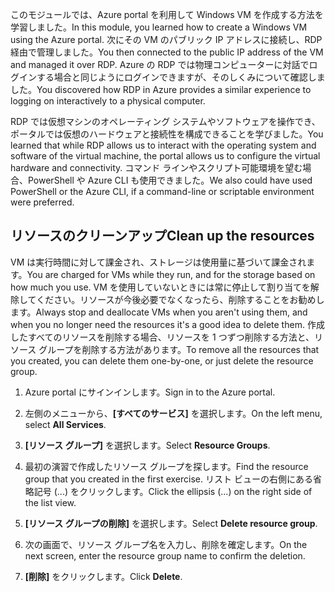 <span data-ttu-id="f8c33-101">このモジュールでは、Azure portal を利用して Windows VM を作成する方法を学習しました。</span><span class="sxs-lookup"><span data-stu-id="f8c33-101">In this module, you learned how to create a Windows VM using the Azure portal.</span></span> <span data-ttu-id="f8c33-102">次にその VM のパブリック IP アドレスに接続し、RDP 経由で管理しました。</span><span class="sxs-lookup"><span data-stu-id="f8c33-102">You then connected to the public IP address of the VM and managed it over RDP.</span></span> <span data-ttu-id="f8c33-103">Azure の RDP では物理コンピューターに対話でログインする場合と同じようにログインできますが、そのしくみについて確認しました。</span><span class="sxs-lookup"><span data-stu-id="f8c33-103">You discovered how RDP in Azure provides a similar experience to logging on interactively to a physical computer.</span></span>

<span data-ttu-id="f8c33-104">RDP では仮想マシンのオペレーティング システムやソフトウェアを操作でき、ポータルでは仮想のハードウェアと接続性を構成できることを学びました。</span><span class="sxs-lookup"><span data-stu-id="f8c33-104">You learned that while RDP allows us to interact with the operating system and software of the virtual machine, the portal allows us to configure the virtual hardware and connectivity.</span></span> <span data-ttu-id="f8c33-105">コマンド ラインやスクリプト可能環境を望む場合、PowerShell や Azure CLI も使用できました。</span><span class="sxs-lookup"><span data-stu-id="f8c33-105">We also could have used PowerShell or the Azure CLI, if a command-line or scriptable environment were preferred.</span></span>

## <a name="clean-up-the-resources"></a><span data-ttu-id="f8c33-106">リソースのクリーンアップ</span><span class="sxs-lookup"><span data-stu-id="f8c33-106">Clean up the resources</span></span>

<span data-ttu-id="f8c33-107">VM は実行時間に対して課金され、ストレージは使用量に基づいて課金されます。</span><span class="sxs-lookup"><span data-stu-id="f8c33-107">You are charged for VMs while they run, and for the storage based on how much you use.</span></span> <span data-ttu-id="f8c33-108">VM を使用していないときには常に停止して割り当てを解除してください。リソースが今後必要でなくなったら、削除することをお勧めします。</span><span class="sxs-lookup"><span data-stu-id="f8c33-108">Always stop and deallocate VMs when you aren't using them, and when you no longer need the resources it's a good idea to delete them.</span></span> <span data-ttu-id="f8c33-109">作成したすべてのリソースを削除する場合、リソースを 1 つずつ削除する方法と、リソース グループを削除する方法があります。</span><span class="sxs-lookup"><span data-stu-id="f8c33-109">To remove all the resources that you created, you can delete them one-by-one, or just delete the resource group.</span></span>

1. <span data-ttu-id="f8c33-110">Azure portal にサインインします。</span><span class="sxs-lookup"><span data-stu-id="f8c33-110">Sign in to the Azure portal.</span></span>

1. <span data-ttu-id="f8c33-111">左側のメニューから、**[すべてのサービス]** を選択します。</span><span class="sxs-lookup"><span data-stu-id="f8c33-111">On the left menu, select **All Services**.</span></span>

1. <span data-ttu-id="f8c33-112">**[リソース グループ]** を選択します。</span><span class="sxs-lookup"><span data-stu-id="f8c33-112">Select **Resource Groups**.</span></span>

1. <span data-ttu-id="f8c33-113">最初の演習で作成したリソース グループを探します。</span><span class="sxs-lookup"><span data-stu-id="f8c33-113">Find the resource group that you created in the first exercise.</span></span> <span data-ttu-id="f8c33-114">リスト ビューの右側にある省略記号 (...) をクリックします。</span><span class="sxs-lookup"><span data-stu-id="f8c33-114">Click the ellipsis (...) on the right side of the list view.</span></span>

1. <span data-ttu-id="f8c33-115">**[リソース グループの削除]** を選択します。</span><span class="sxs-lookup"><span data-stu-id="f8c33-115">Select **Delete resource group**.</span></span>

1. <span data-ttu-id="f8c33-116">次の画面で、リソース グループ名を入力し、削除を確定します。</span><span class="sxs-lookup"><span data-stu-id="f8c33-116">On the next screen, enter the resource group name to confirm the deletion.</span></span>

1. <span data-ttu-id="f8c33-117">**[削除]** をクリックします。</span><span class="sxs-lookup"><span data-stu-id="f8c33-117">Click **Delete**.</span></span>
